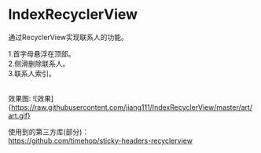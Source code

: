 # IndexRecyclerView  

通过RecyclerView实现联系人的功能。

1.首字母悬浮在顶部。<br />
2.侧滑删除联系人。<br />
3.联系人索引。<br />
<br />

效果图: ![效果]{https://raw.githubusercontent.com/jiang111/IndexRecyclerView/master/art/art.gif}

使用到的第三方库(部分)：<br />
https://github.com/timehop/sticky-headers-recyclerview
